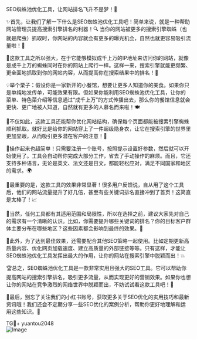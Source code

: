 SEO蜘蛛池优化工具，让网站排名飞升不是梦！🚀

✨首先，让我们了解一下什么是SEO蜘蛛池优化工具吧！简单来说，就是一种帮助网站管理员提高搜索引擎排名的利器！🔍 当你的网站被更多的搜索引擎蜘蛛（也就是爬虫）抓取时，你网站的内容就会有更多的曝光机会，自然也就更容易吸引流量啦！🎯

🌈这款工具之所以强大，在于它能够模拟成千上万的IP地址来访问你的网站，就像是成千上万的蜘蛛同时在你的网站上爬行一样。这样一来，搜索引擎就能更频繁、更全面地抓取到你的网站内容，从而提高你在搜索结果中的排名！🌟

💡举个栗子：假设你是一家新开的小餐馆，想要让更多人知道你的美食。如果你只是单纯地发传单，可能效果有限。但如果你能利用SEO蜘蛛池优化工具，让你的菜单、特色菜介绍等信息通过“成千上万”的方式传播出去，那么你的餐馆信息就会更快、更广地被人知道，自然就有更多的人慕名而来啦！🍽️

🎉不仅如此，这款工具还能帮你优化网站结构，确保每个页面都能被搜索引擎蜘蛛顺利抓取。就好比是给你的网站穿上了一件超级隐身衣，让它在搜索引擎的世界里更加显眼，从而吸引更多潜在客户的注意！👀

🔧操作起来也超简单！只需要注册一个账号，按照提示设置好参数，然后就可以开始使用了。工具会自动帮你完成大部分工作，省去了手动操作的麻烦。而且，它还支持多种语言，无论是英文、法文还是日文，都能轻松应对，满足不同国家和地区的需求。🌍

🎯最重要的是，这款工具的效果非常显著！很多用户反馈说，自从用了这个工具后，他们的网站流量提升了好几倍，甚至有些关键词排名直接冲到了首页！这简直是太棒了！📈

🎈当然，任何工具都有其适用范围和局限性，所以在选择之前，建议大家先对自己的需求有一个清晰的认识。比如，你需要提升哪些关键词的排名？你的目标客户群体主要分布在哪些地区？这些因素都会影响到最终的效果。🧐

🌈此外，为了达到最佳效果，还需要配合其他SEO策略一起使用。比如定期更新高质量内容、优化网页加载速度、建立高质量的外部链接等等。只有这样，才能让SEO蜘蛛池优化工具发挥出最大的作用，让你的网站在搜索引擎中脱颖而出！💥

🏆总之，SEO蜘蛛池优化工具是一款非常实用且强大的SEO工具。它可以帮助你提高网站的搜索引擎排名，吸引更多流量，从而实现更好的营销效果。如果你也想让你的网站在竞争激烈的网络世界中脱颖而出，不妨试试看这款工具吧！🌈

🎉最后，别忘了关注我们的小红书账号，获取更多关于SEO优化的实用技巧和最新资讯哦！我们还会不定期分享一些SEO优化的案例分析，帮助你更好地理解和运用这些知识。💪

TG💪+ yuantou2048  
![Image](https://github.com/user-attachments/assets/42a5a4a5-fea9-4a1d-8aa0-73e57e430cca)